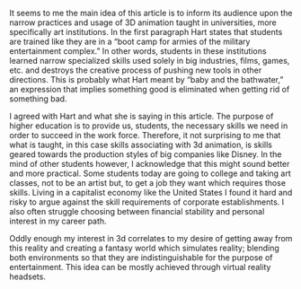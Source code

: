 
It seems to me the main idea of this article is to inform its audience upon the narrow practices and usage of 3D animation taught in universities, more specifically art institutions. In the first paragraph Hart states that students are trained like they are in a “boot camp for armies of the military entertainment complex.” In other words, students in these institutions learned narrow specialized skills used solely in big industries, films, games, etc. and destroys the creative process of pushing new tools in other directions. This is probably what Hart meant by “baby and the bathwater,” an expression that implies something good is eliminated when getting rid of something bad. 

I agreed with Hart and what she is saying in this article. The purpose of higher education is to provide us, students, the necessary skills we need in order to succeed in the work force. Therefore, it not surprising to me that what is taught, in this case skills associating with 3d animation, is skills geared towards the production styles of big companies like Disney. In the mind of other students however, I acknowledge that this might sound better and more practical. Some students today are going to college and taking art classes, not to be an artist but, to get a job they want which requires those skills. Living in a capitalist economy like the United States I found it hard and risky to argue against the skill requirements of corporate establishments. I also often struggle choosing between financial stability and personal interest in my career path. 

Oddly enough my interest in 3d correlates to my desire of getting away from this reality and creating a fantasy world which simulates reality; blending both environments so that they are indistinguishable for the purpose of entertainment. This idea can be mostly achieved through virtual reality headsets.  
